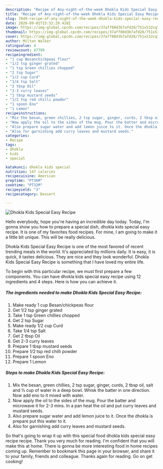 ```yaml
---
description: "Recipe of Any-night-of-the-week Dhokla Kids Special Easy Recipe"
title: "Recipe of Any-night-of-the-week Dhokla Kids Special Easy Recipe"
slug: 7649-recipe-of-any-night-of-the-week-dhokla-kids-special-easy-recipe
date: 2020-09-01T15:52:29.418Z
image: https://img-global.cpcdn.com/recipes/37aff80d3b7afd28/751x532cq70/dhokla-kids-special-easy-recipe-recipe-main-photo.jpg
thumbnail: https://img-global.cpcdn.com/recipes/37aff80d3b7afd28/751x532cq70/dhokla-kids-special-easy-recipe-recipe-main-photo.jpg
cover: https://img-global.cpcdn.com/recipes/37aff80d3b7afd28/751x532cq70/dhokla-kids-special-easy-recipe-recipe-main-photo.jpg
author: Milton Walker
ratingvalue: 4
reviewcount: 47799
recipeingredient:
- "1 cup Besanchickpeas flour"
- "1/2 tsp ginger grated"
- "1 tsp Green chillies chopped"
- "2 tsp Sugar"
- "1/2 cup Curd"
- "1/4 tsp Salt"
- "2 tbsp Oil"
- "2-3 curry leaves"
- "1 tbsp mustard seeds"
- "1/2 tsp red chilli powder"
- "1 spoon Eno"
- "1 Lemon"
recipeinstructions:
- "Mix the besan, green chillies, 2 tsp sugar, ginger, curds, 2 tbsp oil, salt and ½ cup of water in a deep bowl. Whisk the batter in one direction. Now add eno to it mixed with water."
- "Now apply the oil to the sides of the mug. Pour the batter and microwave it for 2-3 mins. In a pan heat the oil and put curry leaves and mustard seeds."
- "Also prepare sugar water and add lemon juice to it. Once the dhokla is prepare put this water to it."
- "Also for garnishing add curry leaves and mustard seeds."
categories:
- Recipe
tags:
- dhokla
- kids
- special

katakunci: dhokla kids special 
nutrition: 147 calories
recipecuisine: American
preptime: "PT36M"
cooktime: "PT32M"
recipeyield: "3"
recipecategory: Dessert

---
```



![Dhokla Kids Special Easy Recipe](https://img-global.cpcdn.com/recipes/37aff80d3b7afd28/751x532cq70/dhokla-kids-special-easy-recipe-recipe-main-photo.jpg)

Hello everybody, hope you're having an incredible day today. Today, I'm gonna show you how to prepare a special dish, dhokla kids special easy recipe. It is one of my favorites food recipes. For mine, I am going to make it a little bit unique. This will be really delicious.



Dhokla Kids Special Easy Recipe is one of the most favored of recent trending meals in the world. It's appreciated by millions daily. It is easy, it is quick, it tastes delicious. They are nice and they look wonderful. Dhokla Kids Special Easy Recipe is something that I have loved my entire life.


To begin with this particular recipe, we must first prepare a few components. You can have dhokla kids special easy recipe using 12 ingredients and 4 steps. Here is how you can achieve it.

<!--inarticleads1-->

##### The ingredients needed to make Dhokla Kids Special Easy Recipe:

1. Make ready 1 cup Besan/chickpeas flour
1. Get 1/2 tsp ginger grated
1. Take 1 tsp Green chillies chopped
1. Get 2 tsp Sugar
1. Make ready 1/2 cup Curd
1. Take 1/4 tsp Salt
1. Get 2 tbsp Oil
1. Get 2-3 curry leaves
1. Prepare 1 tbsp mustard seeds
1. Prepare 1/2 tsp red chilli powder
1. Prepare 1 spoon Eno
1. Prepare 1 Lemon




<!--inarticleads2-->

##### Steps to make Dhokla Kids Special Easy Recipe:

1. Mix the besan, green chillies, 2 tsp sugar, ginger, curds, 2 tbsp oil, salt and ½ cup of water in a deep bowl. Whisk the batter in one direction. Now add eno to it mixed with water.
1. Now apply the oil to the sides of the mug. Pour the batter and microwave it for 2-3 mins. In a pan heat the oil and put curry leaves and mustard seeds.
1. Also prepare sugar water and add lemon juice to it. Once the dhokla is prepare put this water to it.
1. Also for garnishing add curry leaves and mustard seeds.




So that's going to wrap it up with this special food dhokla kids special easy recipe recipe. Thank you very much for reading. I'm confident that you will make this at home. There is gonna be more interesting food in home recipes coming up. Remember to bookmark this page in your browser, and share it to your family, friends and colleague. Thanks again for reading. Go on get cooking!
